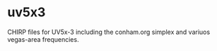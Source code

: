 # uv5x3
CHIRP files for UV5x-3 including the conham.org simplex and variuos vegas-area frequencies.
